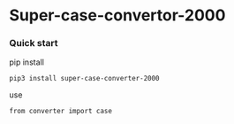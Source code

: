 
# Super-case-convertor-2000

### Quick start

pip install

```
pip3 install super-case-converter-2000
```

use

```
from converter import case
```
